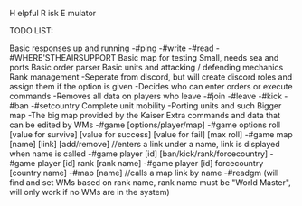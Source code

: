 H elpful
R isk
E mulator

TODO LIST:

Basic responses up and running
	-#ping
	-#write
	-#read
	-#WHERE'STHEAIRSUPPORT
Basic map for testing
	Small, needs sea and ports
Basic order parser
Basic units and attacking / defending mechanics
Rank management
	-Seperate from discord, but will create discord roles and assign them if the option is given
	-Decides who can enter orders or execute commands
	-Removes all data on players who leave
	-#join
	-#leave
	-#kick
	-#ban
	-#setcountry
Complete unit mobility
	-Porting units and such
Bigger map
	-The big map provided by the Kaiser
Extra commands and data that can be edited by WMs
	-#game [options/player/map]
		-#game options roll [value for survive] [value for success] [value for fail] [max roll]
		-#game map [name] [link] [add/remove] //enters a link under a name, link is displayed when name is called
		-#game player [id] [ban/kick/rank/forcecountry]
			-#game player [id] rank [rank name]
			-#game player [id] forcecountry [country name]
	-#map [name] //calls a map link by name
	-#readgm (will find and set WMs based on rank name, rank name must be "World Master", will only work if no WMs are in the system)
